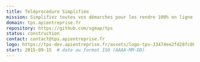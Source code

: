 ```yaml
---
title: Téléprocédure Simplifiée
mission: Simplifiez toutes vos démarches pour les rendre 100% en ligne
domain: tps.apientreprise.fr
repository: https://github.com/sgmap/tps
status: construction
contact: contact@tps.apientreprise.fr
logo: https://tps-dev.apientreprise.fr/assets/logo-tps-33474ee2fd28fc088700df9090971ade28ca6498e3186f457400f31e85a92364.png
start: 2015-09-15  # date au format ISO (AAAA-MM-DD)
---
```

